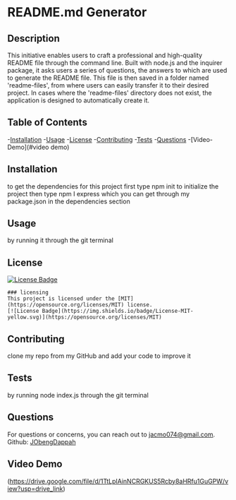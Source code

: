 # README.md Generator

## Description

  This initiative enables users to craft a professional and high-quality README file through the command line. Built with node.js and the inquirer package, it asks users a series of questions, the answers to which are used to generate the README file. This file is then saved in a folder named 'readme-files', from where users can easily transfer it to their desired project. In cases where the 'readme-files' directory does not exist, the application is designed to automatically create it.

## Table of Contents

  -[Installation](#installation)
  -[Usage](#usage)
  -[License](#license)
  -[Contributing](#contributing)
  -[Tests](#tests)
  -[Questions](#questions)
  -[Video-Demo](#video demo)

## Installation

  to get the dependencies for this project first type npm init to initialize the project then type npm I express which you can get through my package.json in the dependencies section

## Usage

  by running it through the git terminal

## License

  [![License Badge](https://img.shields.io/badge/License-MIT-yellow.svg)](https://opensource.org/licenses/MIT)
  
    ### licensing
    This project is licensed under the [MIT](https://opensource.org/licenses/MIT) license.
    [![License Badge](https://img.shields.io/badge/License-MIT-yellow.svg)](https://opensource.org/licenses/MIT)

## Contributing

  clone my repo from my GitHub and add your code to improve it

## Tests

  by running node index.js through the git terminal

## Questions

  For questions or concerns, you can reach out to <jacmo074@gmail.com>.
  Github: [JObengDappah](https://github.com/JObengDappah)

## Video Demo

(<https://drive.google.com/file/d/1TtLpIAinNCRGKUS5Rcby8aHRfu1GuGPW/view?usp=drive_link>)
